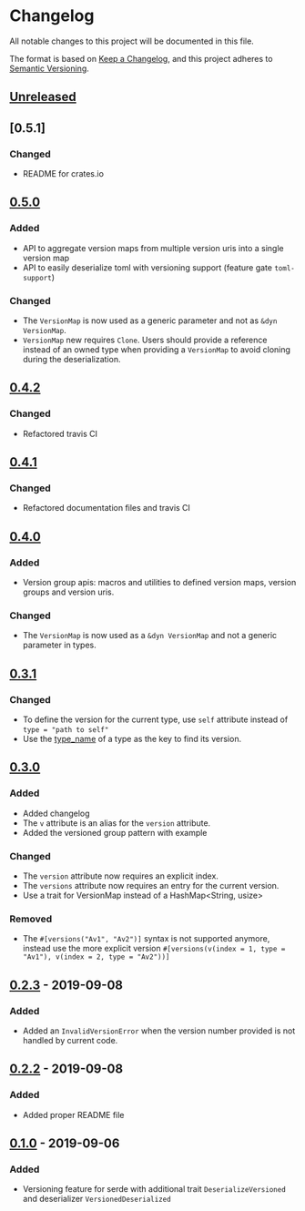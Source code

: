 # Changelog
All notable changes to this project will be documented in this file.

The format is based on [Keep a Changelog](https://keepachangelog.com/en/1.0.0/),
and this project adheres to [Semantic Versioning](https://semver.org/spec/v2.0.0.html).

## [Unreleased]

## [0.5.1]
### Changed
* README for crates.io

## [0.5.0]
### Added
* API to aggregate version maps from multiple version uris into a single version map
* API to easily deserialize toml with versioning support (feature gate `toml-support`)

### Changed
* The `VersionMap` is now used as a generic parameter and not as `&dyn VersionMap`.
* `VersionMap` new requires `Clone`. Users should provide a reference instead of an owned type
  when providing a `VersionMap` to avoid cloning during the deserialization.

## [0.4.2]
### Changed
* Refactored travis CI

## [0.4.1]
### Changed
* Refactored documentation files and travis CI

## [0.4.0]
### Added
* Version group apis: macros and utilities to defined version maps, version groups and version uris.

### Changed
* The `VersionMap` is now used as a `&dyn VersionMap` and not a generic parameter in types.

## [0.3.1]
### Changed
* To define the version for the current type, use `self` attribute instead of `type = "path to self"`
* Use the [type_name](https://doc.rust-lang.org/std/intrinsics/fn.type_name.html) of a type as
  the key to find its version.

## [0.3.0]
### Added
* Added changelog
* The `v` attribute is an alias for the `version` attribute.
* Added the versioned group pattern with example

### Changed
* The `version` attribute now requires an explicit index.
* The `versions` attribute now requires an entry for the current version.
* Use a trait for VersionMap instead of a HashMap<String, usize>

### Removed
* The `#[versions("Av1", "Av2")]` syntax is not supported anymore, instead use the more explicit version
  `#[versions(v(index = 1, type = "Av1"), v(index = 2, type = "Av2"))]`

## [0.2.3] - 2019-09-08
### Added
- Added an `InvalidVersionError` when the version number provided is not handled by current code.

## [0.2.2] - 2019-09-08
### Added
- Added proper README file

## [0.1.0] - 2019-09-06
### Added
- Versioning feature for serde with additional trait `DeserializeVersioned` and deserializer `VersionedDeserialized`

[Unreleased]: https://github.com/olivierlacan/keep-a-changelog/compare/0.5.0...HEAD
[0.5.0]: https://github.com/fredpointzero/serde-version/releases/tag/0.5.0
[0.4.2]: https://github.com/fredpointzero/serde-version/releases/tag/0.4.2
[0.4.1]: https://github.com/fredpointzero/serde-version/releases/tag/0.4.1
[0.4.0]: https://github.com/fredpointzero/serde-version/releases/tag/0.4.0
[0.3.1]: https://github.com/fredpointzero/serde-version/releases/tag/0.3.1
[0.3.0]: https://github.com/fredpointzero/serde-version/releases/tag/0.3.0
[0.2.3]: https://github.com/fredpointzero/serde-version/releases/tag/0.2.3
[0.2.2]: https://github.com/fredpointzero/serde-version/releases/tag/0.2.2
[0.1.0]: https://github.com/fredpointzero/serde-version/releases/tag/0.1.0